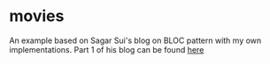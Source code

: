 # movies
An example based on Sagar Sui's blog on BLOC pattern with my own implementations.
Part 1 of his blog can be found [here](https://medium.com/flutterpub/architecting-your-flutter-project-bd04e144a8f1)

